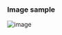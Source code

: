 ### Image sample

![image](https://github.com/patto220048/Blog-App/assets/108036581/1dcd40a2-c386-46e1-ad4d-92636468841e)

